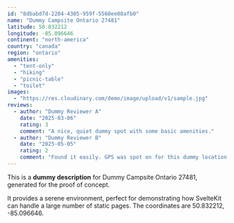 ```yaml
---
id: "8dbabd7d-2204-4305-959f-5560ee08afb0"
name: "Dummy Campsite Ontario 27481"
latitude: 50.832212
longitude: -85.096646
continent: "north-america"
country: "canada"
region: "ontario"
amenities:
  - "tent-only"
  - "hiking"
  - "picnic-table"
  - "toilet"
images:
  - "https://res.cloudinary.com/demo/image/upload/v1/sample.jpg"
reviews:
  - author: "Dummy Reviewer A"
    date: "2025-03-06"
    rating: 3
    comment: "A nice, quiet dummy spot with some basic amenities."
  - author: "Dummy Reviewer B"
    date: "2025-05-05"
    rating: 2
    comment: "Found it easily. GPS was spot on for this dummy location."
---
```


This is a **dummy description** for Dummy Campsite Ontario 27481, generated for the proof of concept.

It provides a serene environment, perfect for demonstrating how SvelteKit can handle a large number of static pages. The coordinates are 50.832212, -85.096646.
